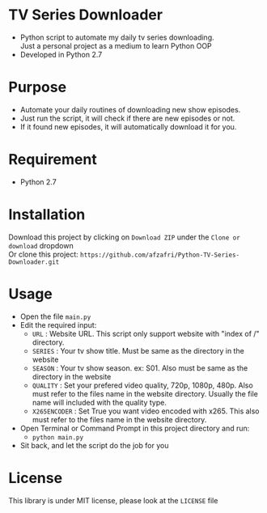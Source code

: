 # TV Series Downloader
- Python script to automate my daily tv series downloading. 
<br>Just a personal project as a medium to learn Python OOP
- Developed in Python 2.7

# Purpose
- Automate your daily routines of downloading new show episodes.
- Just run the script, it will check if there are new episodes or not.
- If it found new episodes, it will automatically download it for you.

# Requirement
- Python 2.7

# Installation
Download this project by clicking on ```Download ZIP``` under the ```Clone or download``` dropdown
<br> Or clone this project: ```https://github.com/afzafri/Python-TV-Series-Downloader.git```

# Usage
- Open the file ```main.py```
- Edit the required input:
  - ```URL``` : Website URL. This script only support website with "index of /" directory.
  - ```SERIES``` : Your tv show title. Must be same as the directory in the website
  - ```SEASON``` : Your tv show season. ex: S01. Also must be same as the directory in the website
  - ```QUALITY``` : Set your prefered video quality, 720p, 1080p, 480p. Also must refer to the files name in the website directory. Usually the file name will included with the quality type.
  - ```X265ENCODER``` : Set True you want video encoded with x265. This also must refer to the files name in the website directory.
- Open Terminal or Command Prompt in this project directory and run:
  - ```python main.py```
- Sit back, and let the script do the job for you

# License
This library is under MIT license, please look at the `LICENSE` file
